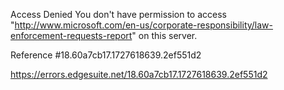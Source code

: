 Access Denied
You don't have permission to access "http://www.microsoft.com/en-us/corporate-responsibility/law-enforcement-requests-report" on this server.

Reference #18.60a7cb17.1727618639.2ef551d2

https://errors.edgesuite.net/18.60a7cb17.1727618639.2ef551d2
